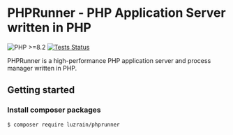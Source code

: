 # PHPRunner - PHP Application Server written in PHP
![PHP >=8.2](https://img.shields.io/badge/PHP-^8.2-777bb3.svg?style=flat)
[![Tests Status](https://img.shields.io/github/actions/workflow/status/luzrain/phprunner/tests.yaml?branch=master)](../../actions/workflows/tests.yaml)

PHPRunner is a high-performance PHP application server and process manager written in PHP.

## Getting started
### Install composer packages
```bash
$ composer require luzrain/phprunner
```
